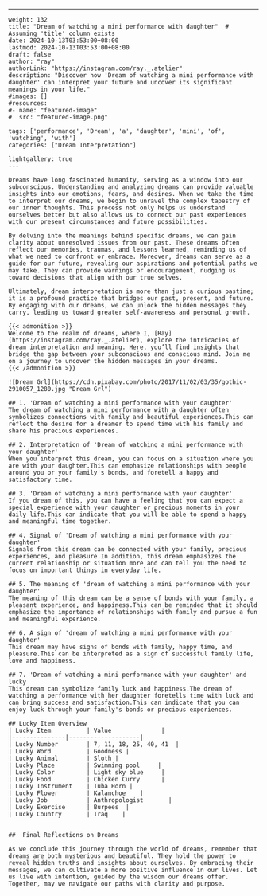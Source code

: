 ---
    weight: 132
    title: "Dream of watching a mini performance with daughter"  # Assuming 'title' column exists
    date: 2024-10-13T03:53:00+08:00
    lastmod: 2024-10-13T03:53:00+08:00
    draft: false
    author: "ray"
    authorLink: "https://instagram.com/ray._.atelier"
    description: "Discover how 'Dream of watching a mini performance with daughter' can interpret your future and uncover its significant meanings in your life."
    #images: []
    #resources:
    #- name: "featured-image"
    #  src: "featured-image.png"
    
    tags: ['performance', 'Dream', 'a', 'daughter', 'mini', 'of', 'watching', 'with']
    categories: ["Dream Interpretation"]
    
    lightgallery: true
    ---
    
    Dreams have long fascinated humanity, serving as a window into our subconscious. Understanding and analyzing dreams can provide valuable insights into our emotions, fears, and desires. When we take the time to interpret our dreams, we begin to unravel the complex tapestry of our inner thoughts. This process not only helps us understand ourselves better but also allows us to connect our past experiences with our present circumstances and future possibilities.
    
    By delving into the meanings behind specific dreams, we can gain clarity about unresolved issues from our past. These dreams often reflect our memories, traumas, and lessons learned, reminding us of what we need to confront or embrace. Moreover, dreams can serve as a guide for our future, revealing our aspirations and potential paths we may take. They can provide warnings or encouragement, nudging us toward decisions that align with our true selves.
    
    Ultimately, dream interpretation is more than just a curious pastime; it is a profound practice that bridges our past, present, and future. By engaging with our dreams, we can unlock the hidden messages they carry, leading us toward greater self-awareness and personal growth.
    
    {{< admonition >}}
    Welcome to the realm of dreams, where I, [Ray](https://instagram.com/ray._.atelier), explore the intricacies of dream interpretation and meaning. Here, you’ll find insights that bridge the gap between your subconscious and conscious mind. Join me on a journey to uncover the hidden messages in your dreams.
    {{< /admonition >}}
    
    ![Dream Grl](https://cdn.pixabay.com/photo/2017/11/02/03/35/gothic-2910057_1280.jpg "Dream Grl")
    
    ## 1. 'Dream of watching a mini performance with your daughter'
    The dream of watching a mini performance with a daughter often symbolizes connections with family and beautiful experiences.This can reflect the desire for a dreamer to spend time with his family and share his precious experiences.
    
    ## 2. Interpretation of 'Dream of watching a mini performance with your daughter'
    When you interpret this dream, you can focus on a situation where you are with your daughter.This can emphasize relationships with people around you or your family's bonds, and foretell a happy and satisfactory time.
    
    ## 3. 'Dream of watching a mini performance with your daughter'
    If you dream of this, you can have a feeling that you can expect a special experience with your daughter or precious moments in your daily life.This can indicate that you will be able to spend a happy and meaningful time together.
    
    ## 4. Signal of 'Dream of watching a mini performance with your daughter'
    Signals from this dream can be connected with your family, precious experiences, and pleasure.In addition, this dream emphasizes the current relationship or situation more and can tell you the need to focus on important things in everyday life.
    
    ## 5. The meaning of 'dream of watching a mini performance with your daughter'
    The meaning of this dream can be a sense of bonds with your family, a pleasant experience, and happiness.This can be reminded that it should emphasize the importance of relationships with family and pursue a fun and meaningful experience.
    
    ## 6. A sign of 'dream of watching a mini performance with your daughter'
    This dream may have signs of bonds with family, happy time, and pleasure.This can be interpreted as a sign of successful family life, love and happiness.
    
    ## 7. 'Dream of watching a mini performance with your daughter' and lucky
    This dream can symbolize family luck and happiness.The dream of watching a performance with her daughter foretells time with luck and can bring success and satisfaction.This can indicate that you can enjoy luck through your family's bonds or precious experiences.
    
    ## Lucky Item Overview
    | Lucky Item          | Value              |
    |---------------|--------------------|
    | Lucky Number        | 7, 11, 18, 25, 40, 41  |
    | Lucky Word          | Goodness |
    | Lucky Animal        | Sloth |
    | Lucky Place         | Swimming pool     |
    | Lucky Color         | Light sky blue     |
    | Lucky Food          | Chicken Curry      |
    | Lucky Instrument    | Tuba Horn |
    | Lucky Flower        | Kalanchoe    |
    | Lucky Job           | Anthropologist       |
    | Lucky Exercise      | Burpees  |
    | Lucky Country       | Iraq    |
    
    
    ##  Final Reflections on Dreams
    
    As we conclude this journey through the world of dreams, remember that dreams are both mysterious and beautiful. They hold the power to reveal hidden truths and insights about ourselves. By embracing their messages, we can cultivate a more positive influence in our lives. Let us live with intention, guided by the wisdom our dreams offer. Together, may we navigate our paths with clarity and purpose.
    